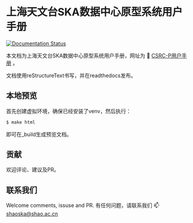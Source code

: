 # 上海天文台SKA数据中心原型系统用户手册 

[![Documentation Status](https://readthedocs.org/projects/shaoska-user-guide/badge/?version=latest)](https://shaoska-user-guide.readthedocs.io/zh_CN/latest/?badge=latest)

本文档为上海天文台SKA数据中心原型系统用户手册，网址为 :link: [CSRC-P用户手册](https://shaoska-user-guide.readthedocs.io/) 。

文档使用reStructureText书写，并在readthedocs发布。


## 本地预览

首先创建虚拟环境，确保已经安装了venv，然后执行：

```bash
$ make html
```

即可在_build生成预览文档。

## 贡献

欢迎评论、建议及PR。

## 联系我们

Welcome comments, issuse and PR.
有任何问题，请联系我们 :mailbox: shaoska@shao.ac.cn
